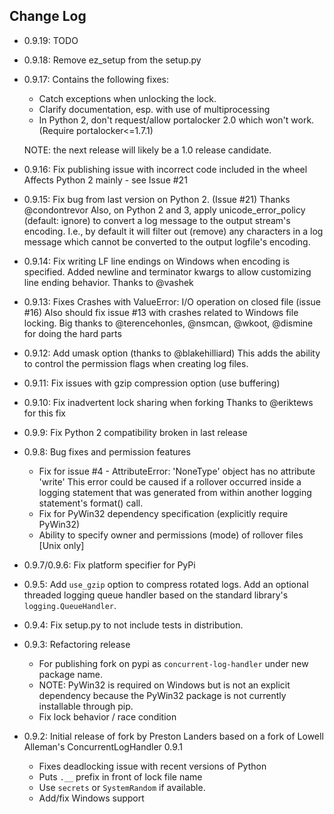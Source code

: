 ## Change Log ##
- 0.9.19: TODO

- 0.9.18: Remove ez_setup from the setup.py

- 0.9.17: Contains the following fixes:
  * Catch exceptions when unlocking the lock.
  * Clarify documentation, esp. with use of multiprocessing
  * In Python 2, don't request/allow portalocker 2.0 which won't work.  (Require portalocker<=1.7.1)
  
  NOTE: the next release will likely be a 1.0 release candidate.
  
- 0.9.16: Fix publishing issue with incorrect code included in the wheel 
  Affects Python 2 mainly - see Issue #21

- 0.9.15: Fix bug from last version on Python 2. (Issue #21) Thanks @condontrevor
  Also, on Python 2 and 3, apply unicode_error_policy (default: ignore) to convert 
  a log message to the output stream's encoding. I.e., by default it will filter 
  out (remove) any characters in a log message which cannot be converted to the 
  output logfile's encoding.

- 0.9.14: Fix writing LF line endings on Windows when encoding is specified.
  Added newline and terminator kwargs to allow customizing line ending behavior.
  Thanks to @vashek

- 0.9.13: Fixes Crashes with ValueError: I/O operation on closed file (issue #16)
  Also should fix issue #13 with crashes related to Windows file locking.
  Big thanks to @terencehonles, @nsmcan, @wkoot, @dismine for doing the hard parts

- 0.9.12: Add umask option (thanks to @blakehilliard) 
   This adds the ability to control the permission flags when creating log files.

- 0.9.11: Fix issues with gzip compression option (use buffering)

- 0.9.10: Fix inadvertent lock sharing when forking
   Thanks to @eriktews for this fix

- 0.9.9: Fix Python 2 compatibility broken in last release 

- 0.9.8: Bug fixes and permission features
   * Fix for issue #4 - AttributeError: 'NoneType' object has no attribute 'write'
      This error could be caused if a rollover occurred inside a logging statement
      that was generated from within another logging statement's format() call.
   * Fix for PyWin32 dependency specification (explicitly require PyWin32)
   * Ability to specify owner and permissions (mode) of rollover files [Unix only]   

- 0.9.7/0.9.6: Fix platform specifier for PyPi

- 0.9.5: Add `use_gzip` option to compress rotated logs. Add an optional threaded 
logging queue handler based on the standard library's `logging.QueueHandler`.

- 0.9.4: Fix setup.py to not include tests in distribution.

- 0.9.3: Refactoring release
   * For publishing fork on pypi as `concurrent-log-handler` under new package name.
   * NOTE: PyWin32 is required on Windows but is not an explicit dependency because 
           the PyWin32 package is not currently installable through pip.
   * Fix lock behavior / race condition

- 0.9.2: Initial release of fork by Preston Landers based on a fork of Lowell Alleman's 
  ConcurrentLogHandler 0.9.1
   * Fixes deadlocking issue with recent versions of Python
   * Puts `.__` prefix in front of lock file name
   * Use `secrets` or `SystemRandom` if available.
   * Add/fix Windows support
